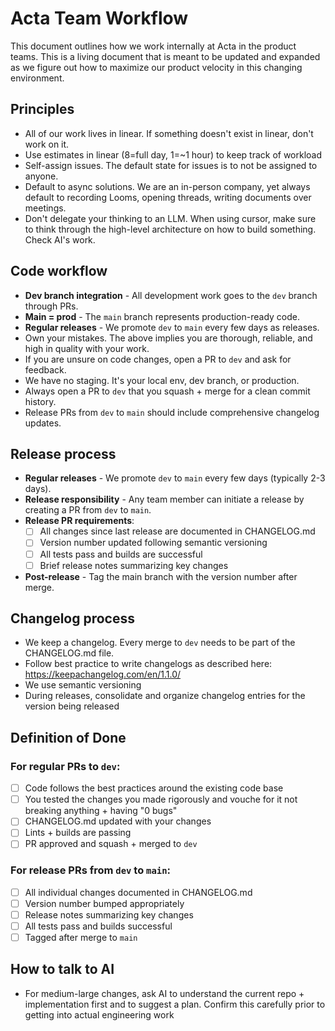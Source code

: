 # Acta Team Workflow

This document outlines how we work internally at Acta in the product teams. This is a living document that is meant to be updated and expanded as we figure out how to maximize our product velocity in this changing environment.

## Principles
- All of our work lives in linear. If something doesn't exist in linear, don't work on it.
- Use estimates in linear (8=full day, 1=~1 hour) to keep track of workload
- Self-assign issues. The default state for issues is to not be assigned to anyone.
- Default to async solutions. We are an in-person company, yet always default to recording Looms, opening threads, writing documents over meetings.
- Don't delegate your thinking to an LLM. When using cursor, make sure to think through the high-level architecture on how to build something. Check AI's work.

## Code workflow
- **Dev branch integration** - All development work goes to the `dev` branch through PRs.
- **Main = prod** - The `main` branch represents production-ready code.
- **Regular releases** - We promote `dev` to `main` every few days as releases.
- Own your mistakes. The above implies you are thorough, reliable, and high in quality with your work.
- If you are unsure on code changes, open a PR to `dev` and ask for feedback.
- We have no staging. It's your local env, dev branch, or production.
- Always open a PR to `dev` that you squash + merge for a clean commit history.
- Release PRs from `dev` to `main` should include comprehensive changelog updates.

## Release process
- **Regular releases** - We promote `dev` to `main` every few days (typically 2-3 days).
- **Release responsibility** - Any team member can initiate a release by creating a PR from `dev` to `main`.
- **Release PR requirements**:
  - [ ] All changes since last release are documented in CHANGELOG.md
  - [ ] Version number updated following semantic versioning
  - [ ] All tests pass and builds are successful
  - [ ] Brief release notes summarizing key changes
- **Post-release** - Tag the main branch with the version number after merge.

## Changelog process
- We keep a changelog. Every merge to `dev` needs to be part of the CHANGELOG.md file. 
- Follow best practice to write changelogs as described here: https://keepachangelog.com/en/1.1.0/
- We use semantic versioning
- During releases, consolidate and organize changelog entries for the version being released

## Definition of Done
### For regular PRs to `dev`:
- [ ] Code follows the best practices around the existing code base
- [ ] You tested the changes you made rigorously and vouche for it not breaking anything + having "0 bugs"
- [ ] CHANGELOG.md updated with your changes
- [ ] Lints + builds are passing
- [ ] PR approved and squash + merged to `dev`

### For release PRs from `dev` to `main`:
- [ ] All individual changes documented in CHANGELOG.md
- [ ] Version number bumped appropriately
- [ ] Release notes summarizing key changes
- [ ] All tests pass and builds successful
- [ ] Tagged after merge to `main`

## How to talk to AI
- For medium-large changes, ask AI to understand the current repo + implementation first and to suggest a plan. Confirm this carefully prior to getting into actual engineering work